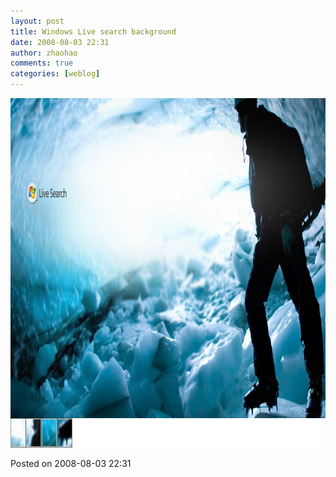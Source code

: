 ```yaml
---
layout: post
title: Windows Live search background
date: 2008-08-03 22:31
author: zhaohao
comments: true
categories: [weblog]
---
```

<a href="/Resource/windowslivesearch_bg-787659.jpg"><img class="alignnone size-full wp-image-464" src="/Resource/windowslivesearch_bg-787659.jpg" alt="windowslivesearch_bg-787659" width="958" height="559" /></a>

Posted on 2008-08-03 22:31
